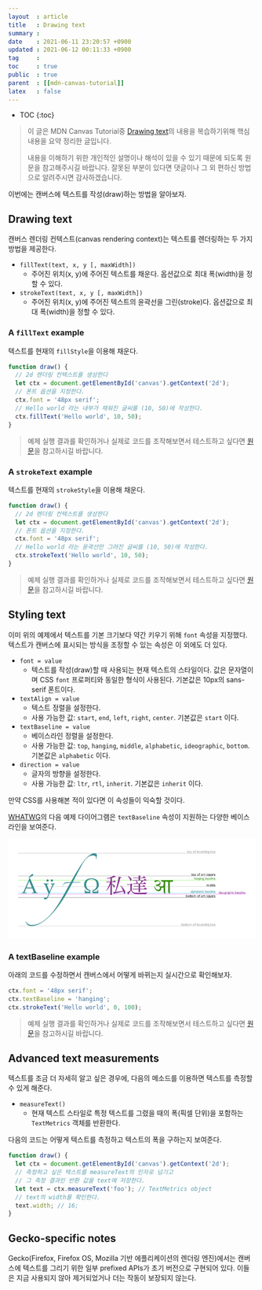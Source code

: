 ```yaml
---
layout  : article
title   : Drawing text
summary : 
date    : 2021-06-11 23:20:57 +0900
updated : 2021-06-12 00:11:33 +0900
tag     : 
toc     : true
public  : true
parent  : [[mdn-canvas-tutorial]]
latex   : false
---
```

* TOC
{:toc}

> 이 글은 MDN Canvas Tutorial중 [Drawing text](https://developer.mozilla.org/en-US/docs/Web/API/Canvas_API/Tutorial/Drawing_text)의 내용을 복습하기위해 핵심 내용을 요약 정리한 글입니다.
>
> 내용을 이해하기 위한 개인적인 설명이나 해석이 있을 수 있기 때문에 되도록 원문을 참고해주시길 바랍니다.
> 잘못된 부분이 있다면 댓글이나 그 외 편하신 방법으로 알려주시면 감사하겠습니다.

이번에는 캔버스에 텍스트를 작성(draw)하는 방법을 알아보자.

## Drawing text

캔버스 렌더링 컨텍스트(canvas rendering context)는 텍스트를 렌더링하는 두 가지 방법을 제공한다.

* `fillText(text, x, y [, maxWidth])`
    * 주어진 위치(x, y)에 주어진 텍스트를 채운다. 옵션값으로 최대 폭(width)을 정할 수 있다.
* `strokeText(text, x, y [, maxWidth])`
    * 주어진 위치(x, y)에 주어진 텍스트의 윤곽선을 그린(stroke)다.  옵션값으로 최대 폭(width)을 정할 수 있다.

### A `fillText` example

텍스트를 현재의 `fillStyle`을 이용해 채운다.

```js
function draw() {
  // 2d 렌더링 컨텍스트를 생성한다
  let ctx = document.getElementById('canvas').getContext('2d');
  // 폰트 옵션을 지정한다.
  ctx.font = '48px serif';
  // Hello world 라는 내부가 채워진 글씨를 (10, 50)에 작성한다.
  ctx.fillText('Hello world', 10, 50);
}
```

> 예제 실행 결과를 확인하거나 실제로 코드를 조작해보면서 테스트하고 싶다면 [원문](https://developer.mozilla.org/en-US/docs/Web/API/Canvas_API/Tutorial/Drawing_text#a_filltext_example)을 참고하시길 바랍니다.

### A `strokeText` example

텍스트를 현재의 `strokeStyle`을 이용해 채운다.

```js
function draw() {
  // 2d 렌더링 컨텍스트를 생성한다
  let ctx = document.getElementById('canvas').getContext('2d');
  // 폰트 옵션을 지정한다.
  ctx.font = '48px serif';
  // Hello world 라는 윤곽선만 그려진 글씨를 (10, 50)에 작성한다.
  ctx.strokeText('Hello world', 10, 50);
}
```

> 예제 실행 결과를 확인하거나 실제로 코드를 조작해보면서 테스트하고 싶다면 [원문](https://developer.mozilla.org/en-US/docs/Web/API/Canvas_API/Tutorial/Drawing_text#a_stroketext_example)을 참고하시길 바랍니다.

## Styling text

이미 위의 예제에서 텍스트를 기본 크기보다 약간 키우기 위해 `font` 속성을 지정했다. 텍스트가 캔버스에 표시되는 방식을 조정할 수 있는 속성은 이 외에도 더 있다.

* `font = value`
    * 텍스트를 작성(draw)할 때 사용되는 현재 텍스트의 스타일이다. 값은 문자열이며 CSS `font` 프로퍼티와 동일한 형식이 사용된다. 기본값은 10px의 sans-serif 폰트이다.
* `textAlign = value`
    * 텍스트 정렬을 설정한다.
    * 사용 가능한 값: `start`, `end`, `left`, `right`, `center`. 기본값은 `start` 이다.
* `textBaseline = value`
    * 베이스라인 정렬을 설정한다.
    * 사용 가능한 값: `top`, `hanging`, `middle`, `alphabetic`, `ideographic`, `bottom`. 기본값은 `alphabetic` 이다.
* `direction = value`
    * 글자의 방향을 설정한다.
    * 사용 가능한 값: `ltr`, `rtl`, `inherit`. 기본값은 `inherit` 이다.

만약 CSS를 사용해본 적이 있다면 이 속성들이 익숙할 것이다.

[WHATWG](https://whatwg.org)의 다음 예제 다이어그램은 `textBaseline` 속성이 지원하는 다양한 베이스라인을 보여준다.

![baselines](/post-img/mdn-canvas-tutorial-4-drawing-text/baselines.png)

### A textBaseline example

아래의 코드를 수정하면서 캔버스에서 어떻게 바뀌는지 실시간으로 확인해보자.

```js
ctx.font = '48px serif';
ctx.textBaseline = 'hanging';
ctx.strokeText('Hello world', 0, 100);
```

> 예제 실행 결과를 확인하거나 실제로 코드를 조작해보면서 테스트하고 싶다면 [원문](https://developer.mozilla.org/en-US/docs/Web/API/Canvas_API/Tutorial/Drawing_text#a_textbaseline_example)을 참고하시길 바랍니다.

## Advanced text measurements

텍스트를 조금 더 자세히 알고 싶은 경우에, 다음의 메소드를 이용하면 텍스트를 측정할 수 있게 해준다.

* `measureText()`
    * 현재 텍스트 스타일로 특정 텍스트를 그렸을 때의 폭(픽셀 단위)을 포함하는 `TextMetrics` 객체를 반환한다.

다음의 코드는 어떻게 텍스트를 측정하고 텍스트의 폭을 구하는지 보여준다.

```js
function draw() {
  let ctx = document.getElementById('canvas').getContext('2d');
  // 측정하고 싶은 텍스트를 measureText의 인자로 넘기고
  // 그 측정 결과인 반환 값을 text에 저장한다.
  let text = ctx.measureText('foo'); // TextMetrics object
  // text의 width를 확인한다.
  text.width; // 16;
}
```

## Gecko-specific notes

Gecko(Firefox, Firefox OS, Mozilla 기반 에플리케이션의 렌더링 엔진)에서는 캔버스에 텍스트를 그리기 위한 일부 prefixed APIs가 초기 버전으로 구현되어 있다. 이들은 지금 사용되지 않아 제거되었거나 더는 작동이 보장되지 않는다.
